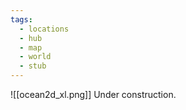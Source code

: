 ```yaml
---
tags:
  - locations
  - hub
  - map
  - world
  - stub
---
```

![[ocean2d_xl.png]]
Under construction.